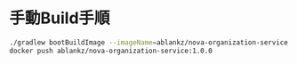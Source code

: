 # 手動Build手順

``` sh
./gradlew bootBuildImage --imageName=ablankz/nova-organization-service:1.0.0
docker push ablankz/nova-organization-service:1.0.0
```